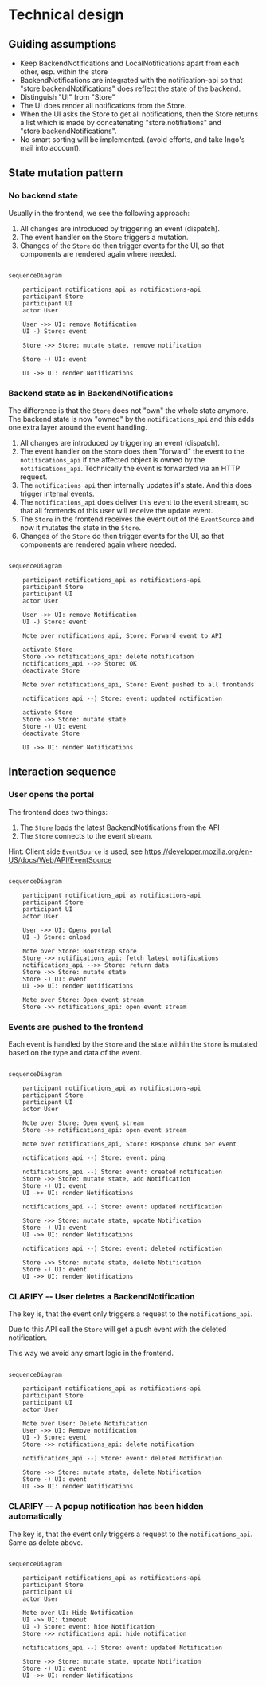 # Technical design


## Guiding assumptions

- Keep BackendNotifications and LocalNotifications apart from each other,
  esp. within the store
- BackendNotifications are integrated with the notification-api so that
  "store.backendNotifications" does reflect the state of the backend.
- Distinguish "UI" from "Store"
- The UI does render all notifications from the Store.
- When the UI asks the Store to get all notifications, then the Store
  returns a list which is made by concatenating "store.notifiations"
  and "store.backendNotifications".
- No smart sorting will be implemented. (avoid efforts, and take Ingo's mail
  into account).


## State mutation pattern

### No backend state

Usually in the frontend, we see the following approach:

1. All changes are introduced by triggering an event (dispatch).
2. The event handler on the `Store` triggers a mutation.
3. Changes of the `Store` do then trigger events for the UI, so that components
   are rendered again where needed.


```mermaid

sequenceDiagram

    participant notifications_api as notifications-api
    participant Store
    participant UI
    actor User

    User ->> UI: remove Notification
    UI -) Store: event

    Store ->> Store: mutate state, remove notification

    Store -) UI: event

    UI ->> UI: render Notifications
```


### Backend state as in BackendNotifications

The difference is that the `Store` does not "own" the whole state anymore. The
backend state is now "owned" by the `notifications_api` and this adds one extra
layer around the event handling.

1. All changes are introduced by triggering an event (dispatch).
2. The event handler on the `Store` does then "forward" the event to the
   `notifications_api` if the affected object is owned by the
   `notifications_api`. Technically the event is forwarded via an HTTP request.
3. The `notifications_api` then internally updates it's state. And this does
   trigger internal events.
4. The `notifications_api` does deliver this event to the event stream, so that
   all frontends of this user will receive the update event.
5. The `Store` in the frontend receives the event out of the `EventSource` and
   now it mutates the state in the `Store`.
6. Changes of the `Store` do then trigger events for the UI, so that components
   are rendered again where needed.


```mermaid

sequenceDiagram

    participant notifications_api as notifications-api
    participant Store
    participant UI
    actor User

    User ->> UI: remove Notification
    UI -) Store: event

    Note over notifications_api, Store: Forward event to API

    activate Store
    Store ->> notifications_api: delete notification
    notifications_api -->> Store: OK
    deactivate Store

    Note over notifications_api, Store: Event pushed to all frontends

    notifications_api --) Store: event: updated notification

    activate Store
    Store ->> Store: mutate state
    Store -) UI: event
    deactivate Store

    UI ->> UI: render Notifications
```

## Interaction sequence


### User opens the portal

The frontend does two things:

1. The `Store` loads the latest BackendNotifications from the API
2. The `Store` connects to the event stream.

Hint: Client side `EventSource` is used, see
https://developer.mozilla.org/en-US/docs/Web/API/EventSource

```mermaid

sequenceDiagram

    participant notifications_api as notifications-api
    participant Store
    participant UI
    actor User

    User ->> UI: Opens portal
    UI -) Store: onload

    Note over Store: Bootstrap store
    Store ->> notifications_api: fetch latest notifications
    notifications_api -->> Store: return data
    Store ->> Store: mutate state
    Store -) UI: event
    UI ->> UI: render Notifications

    Note over Store: Open event stream
    Store ->> notifications_api: open event stream

```


### Events are pushed to the frontend


Each event is handled by the `Store` and the state within the `Store` is mutated
based on the type and data of the event.


```mermaid

sequenceDiagram

    participant notifications_api as notifications-api
    participant Store
    participant UI
    actor User

    Note over Store: Open event stream
    Store ->> notifications_api: open event stream

    Note over notifications_api, Store: Response chunk per event

    notifications_api --) Store: event: ping

    notifications_api --) Store: event: created notification
    Store ->> Store: mutate state, add Notification
    Store -) UI: event
    UI ->> UI: render Notifications

    notifications_api --) Store: event: updated notification

    Store ->> Store: mutate state, update Notification
    Store -) UI: event
    UI ->> UI: render Notifications

    notifications_api --) Store: event: deleted notification

    Store ->> Store: mutate state, delete Notification
    Store -) UI: event
    UI ->> UI: render Notifications

```

### CLARIFY -- User deletes a BackendNotification

The key is, that the event only triggers a request to the `notifications_api`.

Due to this API call the `Store` will get a push event with the deleted
notification.

This way we avoid any smart logic in the frontend.

```mermaid

sequenceDiagram

    participant notifications_api as notifications-api
    participant Store
    participant UI
    actor User

    Note over User: Delete Notification
    User ->> UI: Remove notification
    UI -) Store: event
    Store ->> notifications_api: delete notification

    notifications_api --) Store: event: deleted Notification

    Store ->> Store: mutate state, delete Notification
    Store -) UI: event
    UI ->> UI: render Notifications
```

### CLARIFY -- A popup notification has been hidden automatically

The key is, that the event only triggers a request to the `notifications_api`.
Same as delete above.


```mermaid

sequenceDiagram

    participant notifications_api as notifications-api
    participant Store
    participant UI
    actor User

    Note over UI: Hide Notification
    UI ->> UI: timeout
    UI -) Store: event: hide Notification
    Store ->> notifications_api: hide notification

    notifications_api --) Store: event: updated Notification

    Store ->> Store: mutate state, update Notification
    Store -) UI: event
    UI ->> UI: render Notifications
```
